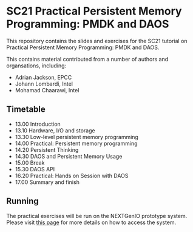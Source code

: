 # SC21 Practical Persistent Memory Programming: PMDK and DAOS
This repository contains the slides and exercises for the SC21 tutorial on Practical Persistent Memory Programming: PMDK and DAOS.

This contains material contributed from a number of authors and organsations, including:

* Adrian Jackson, EPCC
* Johann Lombardi, Intel
* Mohamad Chaarawi, Intel

## Timetable

* 13.00 Introduction
* 13.10 Hardware, I/O and storage
* 13.30 Low-level persistent memory programming
* 14.00 Practical: Persistent memory programming
* 14.20 Persistent Thinking
* 14.30 DAOS and Persistent Memory Usage 
* 15.00 Break
* 15.30 DAOS API
* 16.20 Practical: Hands on Session with DAOS
* 17.00 Summary and finish

## Running

The practical exercises will be run on the NEXTGenIO prototype system. Please visit [this page](Accounts.md) for 
more details on how to access the system.

